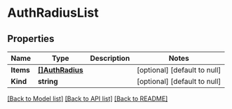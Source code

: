 # AuthRadiusList

## Properties
Name | Type | Description | Notes
------------ | ------------- | ------------- | -------------
**Items** | [**[]AuthRadius**](auth_radius.md) |  | [optional] [default to null]
**Kind** | **string** |  | [optional] [default to null]

[[Back to Model list]](../README.md#documentation-for-models) [[Back to API list]](../README.md#documentation-for-api-endpoints) [[Back to README]](../README.md)


